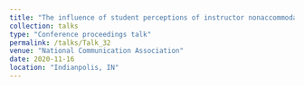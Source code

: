 ```yaml
---
title: "The influence of student perceptions of instructor nonaccommodation on communication satisfaction and instructor-student rapport"
collection: talks
type: "Conference proceedings talk"
permalink: /talks/Talk_32
venue: "National Communication Association"
date: 2020-11-16
location: "Indianpolis, IN"
---
```


